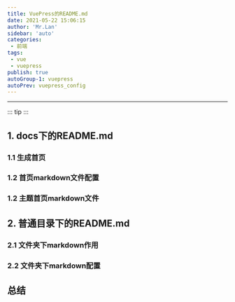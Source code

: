 ```yaml
--- 
title: VuePress的README.md
date: 2021-05-22 15:06:15
author: 'Mr.Lan'
sidebar: 'auto'
categories: 
 - 前端
tags: 
 - vue
 - vuepress
publish: true
autoGroup-1: vuepress
autoPrev: vuepress_config
---
```

***
::: tip
:::

## **1. docs下的README.md**
### **1.1 生成首页**
### **1.2 首页markdown文件配置**
### **1.2 主题首页markdown文件**
## **2. 普通目录下的README.md**
### **2.1 文件夹下markdown作用**
### **2.2 文件夹下markdown配置**
## **总结**
